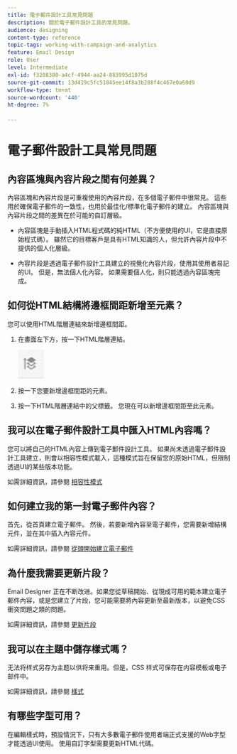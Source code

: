 ```yaml
---
title: 電子郵件設計工具常見問題
description: 關於電子郵件設計工具的常見問題。
audience: designing
content-type: reference
topic-tags: working-with-campaign-and-analytics
feature: Email Design
role: User
level: Intermediate
exl-id: f3208380-a4cf-4944-aa24-883995d1075d
source-git-commit: 13d419c5fc51845ee14f8a3b288f4c467e0a60d9
workflow-type: tm+mt
source-wordcount: '440'
ht-degree: 7%

---
```


# 電子郵件設計工具常見問題

## 內容區塊與內容片段之間有何差異？

內容區塊和內容片段是可重複使用的內容片段，在多個電子郵件中很常見。 這些用於確保電子郵件的一致性，也用於最佳化/標準化電子郵件的建立。 內容區塊與內容片段之間的差異在於可能的自訂層級。

* 內容區塊是手動插入HTML程式碼的純HTML（不方便使用的UI，它是直接原始程式碼）。 雖然它的目標客戶是具有HTML知識的人，但允許內容片段中不提供的個人化層級。

* 內容片段是透過電子郵件設計工具建立的視覺化內容片段，使用其使用者易記的UI。 但是，無法個人化內容。 如果需要個人化，則只能透過內容區塊完成。

## 如何從HTML結構將邊框間距新增至元素？

您可以使用HTML階層連結來新增邊框間距。

1. 在畫面左下方，按一下HTML階層連結。

   ![](assets/do-not-localize/breadcrumb.png)

1. 按一下您要新增邊框間距的元素。
1. 按一下HTML階層連結中的父標籤。
您現在可以新增邊框間距至此元素。

## 我可以在電子郵件設計工具中匯入HTML內容嗎？

您可以將自己的HTML內容上傳到電子郵件設計工具。 如果尚未透過電子郵件設計工具建立，則會以相容性模式載入，這種模式旨在保留您的原始HTML，但限制透過UI的某些版本功能。

如需詳細資訊，請參閱 [相容性模式](../../designing/using/using-existing-content.md#compatibility-mode)

## 如何建立我的第一封電子郵件內容？

首先，從首頁建立電子郵件。
然後，若要新增內容至電子郵件，您需要新增結構元件，並在其中插入內容元件。

如需詳細資訊，請參閱 [從頭開始建立電子郵件](../../designing/using/quick-start.md#from-scratch-email)

## 為什麼我需要更新片段？

Email Designer 正在不断改进。如果您從草稿開始、從現成可用的範本建立電子郵件內容，或是您建立了片段，您可能需要將內容更新至最新版本，以避免CSS衝突問題之類的問題。

如需詳細資訊，請參閱 [更新片段](../../designing/using/designing-content-in-adobe-campaign.md#email-designer-updates)

## 我可以在主題中儲存樣式嗎？

无法将样式另存为主题以供将来重用。但是，CSS 样式可保存在内容模板或电子邮件中。

如需詳細資訊，請參閱 [樣式](../../designing/using/styles.md)

## 有哪些字型可用？

在編輯樣式時，預設情況下，只有大多數電子郵件使用者端正式支援的Web字型才能透過UI使用。 使用自訂字型需要更新HTML代碼。
